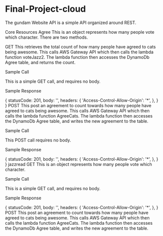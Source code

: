 # Final-Project-cloud
The gundam Website API is a simple API organized around REST.

Core Resources
Agree
This is an object represents how many people vote which character. There are two methods.

GET
This retrieves the total count of how many people have agreed to cats being awesome. This calls AWS Gateway API which then calls the lambda function voteJazz2. The lambda function then accesses the DynamoDb Agree table, and returns the count.

Sample Call

This is a simple GET call, and requires no body.

Sample Response

{
    statusCode: 201,
            body: '',
            headers: {
                'Access-Control-Allow-Origin': '*',
            },
    }
}
POST
This post an agreement to count towards how many people have agreed to cats being awesome. This calls AWS Gateway API which then calls the lambda function AgreeCats. The lambda function then accesses the DynamoDb Agree table, and writes the new agreement to the table.

Sample Call

This POST call requires no body.

Sample Response

{
 statusCode: 201,
            body: '',
            headers: {
                'Access-Control-Allow-Origin': '*',
            },
    }
}
jazzread
GET
This is an object represents how many people vote which character.

Sample Call

This is a simple GET call, and requires no body.

Sample Response

{
 statusCode: 201,
            body: '',
            headers: {
                'Access-Control-Allow-Origin': '*',
            },
    }
    POST
This post an agreement to count towards how many people have agreed to cats being awesome. This calls AWS Gateway API which then calls the lambda function AgreeCats. The lambda function then accesses the DynamoDb Agree table, and writes the new agreement to the table.


